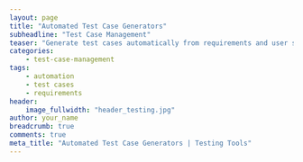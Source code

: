 ```yaml
---
layout: page
title: "Automated Test Case Generators"
subheadline: "Test Case Management"
teaser: "Generate test cases automatically from requirements and user stories"
categories: 
    - test-case-management
tags:
    - automation
    - test cases
    - requirements
header:
    image_fullwidth: "header_testing.jpg"
author: your_name
breadcrumb: true
comments: true
meta_title: "Automated Test Case Generators | Testing Tools"
---
```

